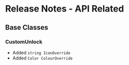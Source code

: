# Release Notes - API Related

## Base Classes

### CustomUnlock

- Added `string IconOverride`
- Added `Color ColourOverride`